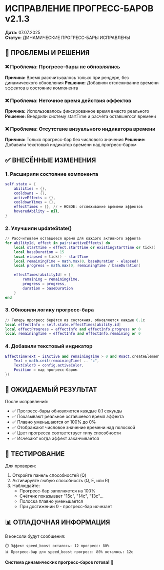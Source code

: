 # ИСПРАВЛЕНИЕ ПРОГРЕСС-БАРОВ v2.1.3
**Дата:** 07.07.2025  
**Статус:** ДИНАМИЧЕСКИЕ ПРОГРЕСС-БАРЫ ИСПРАВЛЕНЫ

## 🔧 ПРОБЛЕМЫ И РЕШЕНИЯ

### ❌ **Проблема**: Прогресс-бары не обновлялись
**Причина:** Время рассчитывалось только при рендере, без динамического обновления
**Решение:** Добавили отслеживание времени эффектов в состояние компонента

### ❌ **Проблема**: Неточное время действия эффектов
**Причина:** Использовалось фиксированное время вместо реального
**Решение:** Внедрили систему startTime и расчёта оставшегося времени

### ❌ **Проблема**: Отсутствие визуального индикатора времени
**Причина:** Только прогресс-бар без числового значения
**Решение:** Добавили текстовый индикатор времени над прогресс-баром

## ✅ ВНЕСЁННЫЕ ИЗМЕНЕНИЯ

### 1. Расширили состояние компонента
```lua
self.state = {
    abilities = {},
    cooldowns = {},
    activeEffects = {},
    cooldownTimes = {},
    effectTimes = {}, // ← НОВОЕ: отслеживание времени эффектов
    hoveredAbility = nil,
}
```

### 2. Улучшили updateState()
```lua
// Рассчитываем оставшееся время для каждого активного эффекта
for abilityId, effect in pairs(activeEffects) do
    local startTime = effect.startTime or existingStartTime or tick()
    local baseDuration = 15
    local elapsed = tick() - startTime
    local remainingTime = math.max(0, baseDuration - elapsed)
    local progress = math.max(0, remainingTime / baseDuration)
    
    effectTimes[abilityId] = {
        remaining = remainingTime,
        progress = progress,
        duration = baseDuration
    }
end
```

### 3. Обновили логику прогресс-бара
```lua
// Теперь прогресс берётся из состояния, обновляется каждые 0.1с
local effectInfo = self.state.effectTimes[ability.id]
local effectProgress = effectInfo and effectInfo.progress or 0
local remainingTime = effectInfo and effectInfo.remaining or 0
```

### 4. Добавили текстовый индикатор
```lua
EffectTimeText = isActive and remainingTime > 0 and Roact.createElement("TextLabel", {
    Text = math.ceil(remainingTime) .. "с",
    TextColor3 = config.activeColor,
    Position = над прогресс-баром
})
```

## 🎯 ОЖИДАЕМЫЙ РЕЗУЛЬТАТ

После исправлений:
- ✅ Прогресс-бары обновляются каждые 0.1 секунды
- ✅ Показывают реальное оставшееся время эффекта
- ✅ Плавно уменьшаются от 100% до 0%
- ✅ Отображают числовое значение времени над полоской
- ✅ Цвет прогресса соответствует типу способности
- ✅ Исчезают когда эффект заканчивается

## 🧪 ТЕСТИРОВАНИЕ

Для проверки:
1. Откройте панель способностей (Q)
2. Активируйте любую способность (Q, E, или R)
3. Наблюдайте:
   - Прогресс-бар заполняется на 100%
   - Счётчик показывает "15с", "14с", "13с"...
   - Полоска плавно уменьшается
   - При достижении 0 - прогресс-бар исчезает

## 📊 ОТЛАДОЧНАЯ ИНФОРМАЦИЯ

В консоли будут сообщения:
```
⏱️ Эффект speed_boost осталось: 12 прогресс: 80%
📊 Прогресс-бар для speed_boost прогресс: 80% осталось: 12с
```

**Система динамических прогресс-баров готова!** 🚀

